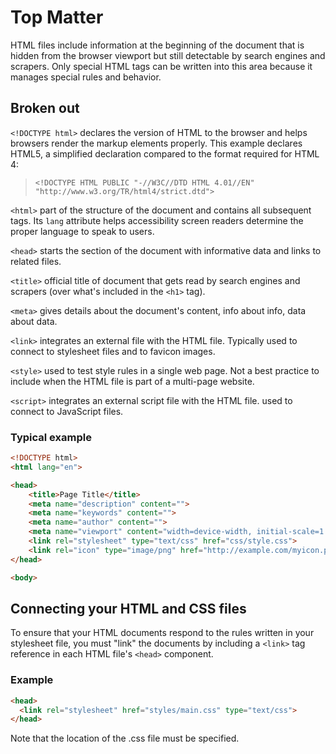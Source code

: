 # Top Matter
HTML files include information at the beginning of the document that is hidden from the browser viewport but still detectable by search engines and scrapers. Only special HTML tags can be written into this area because it manages special rules and behavior.

## Broken out

`<!DOCTYPE html>` declares the version of HTML to the browser and helps browsers render the markup elements properly. This example declares HTML5, a simplified declaration compared to the format required for HTML 4:
>`<!DOCTYPE HTML PUBLIC "-//W3C//DTD HTML 4.01//EN" "http://www.w3.org/TR/html4/strict.dtd">`

`<html>` part of the structure of the document and contains all subsequent tags. Its `lang` attribute helps accessibility screen readers determine the proper language to speak to users.

`<head>` starts the section of the document with informative data and links to related files.

`<title>` official title of document that gets read by search engines and scrapers (over what's included in the `<h1>` tag).

`<meta>` gives details about the document's content, info about info, data about data.

`<link>` integrates an external file with the HTML file. Typically used to connect to stylesheet files and to favicon images.

`<style>` used to test style rules in a single web page. Not a best practice to include when the HTML file is part of a multi-page website.

`<script>` integrates an external script file with the HTML file. used to connect to JavaScript files.

### Typical example
```html
<!DOCTYPE html>
<html lang="en">

<head>
    <title>Page Title</title>
    <meta name="description" content="">
    <meta name="keywords" content="">
    <meta name="author" content="">
    <meta name="viewport" content="width=device-width, initial-scale=1.0">
    <link rel="stylesheet" type="text/css" href="css/style.css">
    <link rel="icon" type="image/png" href="http://example.com/myicon.png">
</head>

<body>
```

## Connecting your HTML and CSS files
To ensure that your HTML documents respond to the rules written in your stylesheet file, you must "link" the documents by including a `<link>` tag reference in each HTML file's `<head>` component.

### Example
```html
<head>
  <link rel="stylesheet" href="styles/main.css" type="text/css">
</head>
```
Note that the location of the .css file must be specified.
